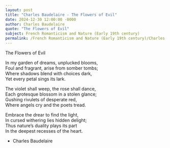 ```yaml
---
layout: post
title: "Charles Baudelaire - The Flowers of Evil"
date: 2024-12-30 12:00:00 -0000
author: Charles Baudelaire
quote: "The Flowers of Evil"
subject: French Romanticism and Nature (Early 19th century)
permalink: /French Romanticism and Nature (Early 19th century)/Charles Baudelaire/Charles Baudelaire - The Flowers of Evil
---
```


The Flowers of Evil

In my garden of dreams, unplucked blooms,  
Foul and fragrant, arise from somber tombs;  
Where shadows blend with choices dark,  
Yet every petal sings its lark.

The violet shall weep, the rose shall dance,  
Each grotesque blossom in a stolen glance;  
Gushing rivulets of desperate red,  
Where angels cry and the poets tread.

Embrace the drear to find the light,  
In cursed withering lies hidden delight;  
Thus nature’s duality plays its part  
In the deepest recesses of the heart.

- Charles Baudelaire

